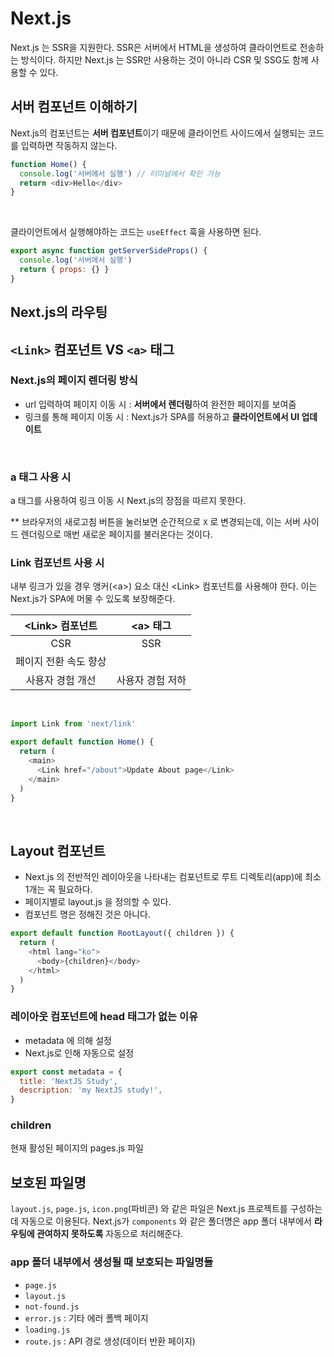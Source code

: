 # Next.js

Next.js 는 SSR을 지원한다.
SSR은 서버에서 HTML을 생성하여 클라이언트로 전송하는 방식이다.
하지만 Next.js 는 SSR만 사용하는 것이 아니라 CSR 및 SSG도 함께 사용할 수 있다.

## 서버 컴포넌트 이해하기

Next.js의 컴포넌트는 **서버 컴포넌트**이기 때문에 클라이언트 사이드에서 실행되는 코드를 입력하면 작동하지 않는다.<br/>

```javascript
function Home() {
  console.log('서버에서 실행') // 터미널에서 확인 가능
  return <div>Hello</div>
}
```

<br/>

클라이언트에서 실행해야하는 코드는 `useEffect` 훅을 사용하면 된다.<br/>

```javascript
export async function getServerSideProps() {
  console.log('서버에서 실행')
  return { props: {} }
}
```

## Next.js의 라우팅

## `<Link>` 컴포넌트 VS `<a>` 태그

### Next.js의 페이지 렌더링 방식

- url 입력하여 페이지 이동 시 : **서버에서 렌더링**하여 완전한 페이지를 보여줌
- 링크를 통해 페이지 이동 시 : Next.js가 SPA를 허용하고 **클라이언트에서 UI 업데이트**

<br/>

### a 태그 사용 시

a 태그를 사용하여 링크 이동 시 Next.js의 장점을 따르지 못한다.

\*\* 브라우저의 새로고침 버튼을 눌러보면 순간적으로 `X` 로 변경되는데, 이는 서버 사이드 렌더링으로 매번 새로운 페이지를 불러온다는 것이다.
<br/>

### Link 컴포넌트 사용 시

내부 링크가 있을 경우 앵커(\<a>) 요소 대신 \<Link> 컴포넌트를 사용해야 한다. 이는 Next.js가 SPA에 머물 수 있도록 보장해준다.<br/>

|   \<Link> 컴포넌트    |    \<a> 태그     |
| :-------------------: | :--------------: |
|          CSR          |       SSR        |
| 페이지 전환 속도 향상 |                  |
|   사용자 경험 개선    | 사용자 경험 저하 |

<br/>

```javascript
import Link from 'next/link'

export default function Home() {
  return (
    <main>
      <Link href="/about">Update About page</Link>
    </main>
  )
}
```

<br/>

## Layout 컴포넌트

- Next.js 의 전반적인 레이아웃을 나타내는 컴포넌트로 루트 디렉토리(app)에 최소 1개는 꼭 필요하다.
- 페이지별로 layout.js 을 정의할 수 있다.
- 컴포넌트 명은 정해진 것은 아니다.

```javascript
export default function RootLayout({ children }) {
  return (
    <html lang="ko">
      <body>{children}</body>
    </html>
  )
}
```

### 레이아웃 컴포넌트에 head 태그가 없는 이유

- metadata 에 의해 설정
- Next.js로 인해 자동으로 설정

```javascript
export const metadata = {
  title: 'NextJS Study',
  description: 'my NextJS study!',
}
```

### children

현재 활성된 페이지의 pages.js 파일

## 보호된 파일명

`layout.js`, `page.js`, `icon.png`(파비콘) 와 같은 파일은 Next.js 프로젝트를 구성하는 데 자동으로 이용된다.
Next.js가 `components` 와 같은 폴더명은 app 폴더 내부에서 **라우팅에 관여하지 못하도록** 자동으로 처리해준다.

### app 폴더 내부에서 생성될 때 보호되는 파일명들

- `page.js`
- `layout.js`
- `not-found.js`
- `error.js` : 기타 에러 폴백 페이지
- `loading.js`
- `route.js` : API 경로 생성(데이터 반환 페이지)
